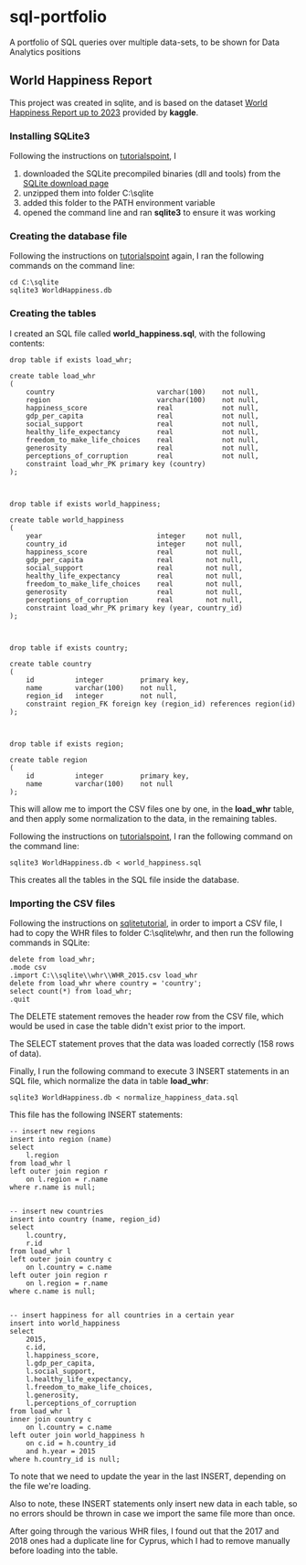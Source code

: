 # sql-portfolio
A portfolio of SQL queries over multiple data-sets, to be shown for Data Analytics positions

## World Happiness Report
This project was created in sqlite, and is based on the dataset [World Happiness Report up to 2023](https://www.kaggle.com/datasets/sazidthe1/global-happiness-scores-and-factors) provided by **kaggle**.

### Installing SQLite3
Following the instructions on [tutorialspoint](https://www.tutorialspoint.com/sqlite/sqlite_installation.htm), I
1. downloaded the SQLite precompiled binaries (dll and tools) from the [SQLite download page](https://www.sqlite.org/download.html)
1. unzipped them into folder C:\sqlite
1. added this folder to the PATH environment variable
1. opened the command line and ran **sqlite3** to ensure it was working

### Creating the database file
Following the instructions on [tutorialspoint](https://www.tutorialspoint.com/sqlite/sqlite_create_database.htm) again, I ran the following commands on the command line:

```
cd C:\sqlite
sqlite3 WorldHappiness.db
```

### Creating the tables
I created an SQL file called **world_happiness.sql**, with the following contents:

```
drop table if exists load_whr;

create table load_whr
(
    country                         varchar(100)    not null,
    region                          varchar(100)    not null,
    happiness_score                 real            not null,
    gdp_per_capita                  real            not null,
    social_support                  real            not null,
    healthy_life_expectancy         real            not null,
    freedom_to_make_life_choices    real            not null,
    generosity                      real            not null,
    perceptions_of_corruption       real            not null,
    constraint load_whr_PK primary key (country)
);



drop table if exists world_happiness;

create table world_happiness
(
    year                            integer     not null,
    country_id                      integer     not null,
    happiness_score                 real        not null,
    gdp_per_capita                  real        not null,
    social_support                  real        not null,
    healthy_life_expectancy         real        not null,
    freedom_to_make_life_choices    real        not null,
    generosity                      real        not null,
    perceptions_of_corruption       real        not null,
    constraint load_whr_PK primary key (year, country_id)
);



drop table if exists country;

create table country
(
    id          integer         primary key,
    name        varchar(100)    not null,
    region_id   integer         not null,
    constraint region_FK foreign key (region_id) references region(id)
);



drop table if exists region;

create table region
(
    id          integer         primary key,
    name        varchar(100)    not null
);
```

This will allow me to import the CSV files one by one, in the **load_whr** table, and then apply some normalization to the data, in the remaining tables.

Following the instructions on [tutorialspoint](https://www.tutorialspoint.com/sqlite/sqlite_create_database.htm), I ran the following command on the command line:

```
sqlite3 WorldHappiness.db < world_happiness.sql
```

This creates all the tables in the SQL file inside the database.

### Importing the CSV files
Following the instructions on [sqlitetutorial](https://www.sqlitetutorial.net/sqlite-import-csv/), in order to import a CSV file, I had to copy the WHR files to folder C:\sqlite\whr, and then run the following commands in SQLite:

```
delete from load_whr;
.mode csv
.import C:\\sqlite\\whr\\WHR_2015.csv load_whr
delete from load_whr where country = 'country';
select count(*) from load_whr;
.quit
```

The DELETE statement removes the header row from the CSV file, which would be used in case the table didn't exist prior to the import.

The SELECT statement proves that the data was loaded correctly (158 rows of data).

Finally, I run the following command to execute 3 INSERT statements in an SQL file, which normalize the data in table **load_whr**:

```
sqlite3 WorldHappiness.db < normalize_happiness_data.sql
```

This file has the following INSERT statements:

```
-- insert new regions
insert into region (name)
select
    l.region
from load_whr l
left outer join region r
    on l.region = r.name
where r.name is null;


-- insert new countries
insert into country (name, region_id)
select
    l.country,
    r.id
from load_whr l
left outer join country c
    on l.country = c.name
left outer join region r
    on l.region = r.name
where c.name is null;


-- insert happiness for all countries in a certain year
insert into world_happiness
select
    2015,
    c.id,
    l.happiness_score,
    l.gdp_per_capita,
    l.social_support,
    l.healthy_life_expectancy,
    l.freedom_to_make_life_choices,
    l.generosity,
    l.perceptions_of_corruption
from load_whr l
inner join country c
    on l.country = c.name
left outer join world_happiness h
    on c.id = h.country_id
    and h.year = 2015
where h.country_id is null;
```

To note that we need to update the year in the last INSERT, depending on the file we're loading.

Also to note, these INSERT statements only insert new data in each table, so no errors should be thrown in case we import the same file more than once.

After going through the various WHR files, I found out that the 2017 and 2018 ones had a duplicate line for Cyprus, which I had to remove manually before loading into the table.
